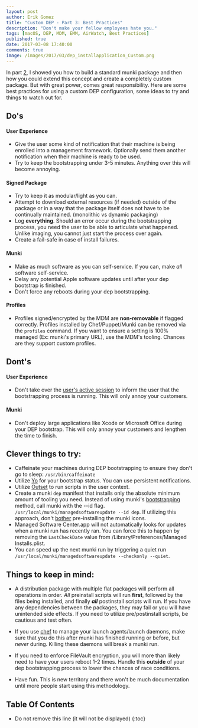 ```yaml
---
layout: post
author: Erik Gomez
title: "Custom DEP - Part 3: Best Practices"
description: "Don't make your fellow employees hate you."
tags: [macOS, DEP, MDM, EMM, AirWatch, Best Practices]
published: true
date: 2017-03-08 17:40:00
comments: true
image: /images/2017/03/dep_installapplication_Custom.png
---
```


In part [2](/2017/03/09/Custom-DEP-Part-2-Creating-a-custom-package-and-deploying-Munki/), I showed you how to build a standard munki package and then how you could extend this concept and create a completely custom package. But with great power, comes great responsibility. Here are some best practices for using a custom DEP configuration, some ideas to try and things to watch out for.

## Do's

#### User Experience
- Give the user some kind of notification that their machine is being enrolled into a management framework. Optionally send them another notification when their machine is ready to be used.
- Try to keep the bootstrapping under 3-5 minutes. Anything over this will become annoying.


#### Signed Package
- Try to keep it as modular/light as you can.
- Attempt to download external resources (if needed) outside of the package or in a way that the package itself does not have to be continually maintained. (monolithic vs dynamic packaging)
- Log **everything**. Should an error occur during the bootstrapping process, you need the user to be able to articulate what happened. Unlike imaging, you cannot just start the process over again.
- Create a fail-safe in case of install failures.


#### Munki
- Make as much software as you can self-service. If you can, make _all_ software self-service.
- Delay any potential Apple software updates until after your dep bootstrap is finished.
- Don't force any reboots during your dep bootstrapping.


#### Profiles
- Profiles signed/encrypted by the MDM are **non-removable** if flagged correctly. Profiles installed by Chef/Puppet/Munki can be removed via the `profiles` command. If you want to ensure a setting is 100% managed (Ex: munki's primary URL), use the MDM's tooling. Chances are they support custom profiles.

## Dont's

#### User Experience
- Don't take over the [user's active session](https://github.com/ftiff/CasperSplash) to inform the user that the bootstrapping process is running. This will only annoy your customers.


#### Munki
- Don't deploy large applications like Xcode or Microsoft Office during your DEP bootstrap. This will only annoy your customers and lengthen the time to finish.

## Clever things to try:
- Caffeinate your machines during DEP bootstrapping to ensure they don't go to sleep: `/usr/bin/caffeinate`
- Utilize [Yo](https://github.com/sheagcraig/yo) for your bootstrap status. You can use persistent notifications.
- Utilize [Outset](https://github.com/chilcote/outset) to run scripts in the user context.
- Create a munki `dep` manifest that installs only the absolute minimum amount of tooling you need. Instead of using munki's [bootstrapping](https://github.com/munki/munki/wiki/Bootstrapping-With-Munki) method, call munki with the --id flag. `/usr/local/munki/managedsoftwareupdate --id dep`. If utilizing this approach, don't [bother](https://github.com/munki/munki/issues/695) pre-installing the munki icons.
- Managed Software Center.app will not automatically looks for updates when a munki run has recently ran. You can force this to happen by removing the `LastCheckDate` value from /Library/Preferences/Managed Installs.plist.
- You can speed up the next munki run by triggering a quiet run `/usr/local/munki/managedsoftwareupdate --checkonly --quiet`.

## Things to keep in mind:
- A distribution package with multiple flat packages will perform all operations in order. _All_ preinstall scripts will run **first**, followed by the files being installed, and finally **_all_** postinstall scripts will run. If you have any dependencies between the packages, they may fail or you will have unintended side effects. If you need to utilize pre/postinstall scripts, be cautious and test often.
- If you use [chef](https://github.com/facebook/IT-CPE/tree/master/chef/cookbooks/cpe_launchd) to manage your launch agents/launch daemons, make sure that you do this after munki has finished running or before, but _never_ during. Killing these daemons will break a munki run.
- If you need to enforce FileVault encryption, you will more than likely need to have your users reboot 1-2 times. Handle this **outside** of your dep bootstrapping process to lower the chances of race conditions.

- Have fun. This is new territory and there won't be much documentation until more people start using this methodology.


## Table Of Contents
* Do not remove this line (it will not be displayed)
{:toc}

